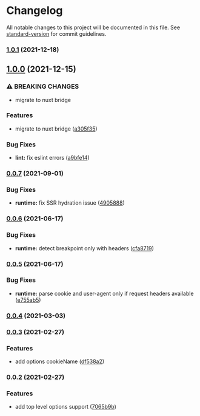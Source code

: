 # Changelog

All notable changes to this project will be documented in this file. See [standard-version](https://github.com/conventional-changelog/standard-version) for commit guidelines.

### [1.0.1](https://github.com/mvrlin/nuxt-viewport/compare/v1.0.0...v1.0.1) (2021-12-18)

## [1.0.0](https://github.com/mvrlin/nuxt-viewport/compare/v0.0.7...v1.0.0) (2021-12-15)


### ⚠ BREAKING CHANGES

* migrate to nuxt bridge

### Features

* migrate to nuxt bridge ([a305f35](https://github.com/mvrlin/nuxt-viewport/commit/a305f3520129c46b26c56e1d2e75cd59145759c1))


### Bug Fixes

* **lint:** fix eslint errors ([a9bfe14](https://github.com/mvrlin/nuxt-viewport/commit/a9bfe147335d1eed0f2627b8e6580a4797101180))

### [0.0.7](https://github.com/mvrlin/nuxt-viewport/compare/v0.0.6...v0.0.7) (2021-09-01)


### Bug Fixes

* **runtime:** fix SSR hydration issue ([4905888](https://github.com/mvrlin/nuxt-viewport/commit/49058883ca864239420c71f3d93a871ffb39ef01))

### [0.0.6](https://github.com/mvrlin/nuxt-viewport/compare/v0.0.5...v0.0.6) (2021-06-17)


### Bug Fixes

* **runtime:** detect breakpoint only with headers ([cfa8719](https://github.com/mvrlin/nuxt-viewport/commit/cfa8719906d4416dce92ff4ab552e948c88c090b))

### [0.0.5](https://github.com/mvrlin/nuxt-viewport/compare/v0.0.4...v0.0.5) (2021-06-17)


### Bug Fixes

* **runtime:** parse cookie and user-agent only if request headers available ([e755ab5](https://github.com/mvrlin/nuxt-viewport/commit/e755ab5897f79d36138b88bf0fac2f4b02f30708))

### [0.0.4](https://github.com/mvrlin/nuxt-viewport/compare/v0.0.3...v0.0.4) (2021-03-03)

### [0.0.3](https://github.com/mvrlin/nuxt-viewport/compare/v0.0.2...v0.0.3) (2021-02-27)


### Features

* add options cookieName ([df538a2](https://github.com/mvrlin/nuxt-viewport/commit/df538a26907a4f3a3451e72c94afe37789d9e7fc))

### 0.0.2 (2021-02-27)


### Features

* add top level options support ([7065b9b](https://github.com/mvrlin/nuxt-viewport/commit/7065b9b0577ded926a42c1a4cd2fd6f94404ac63))
